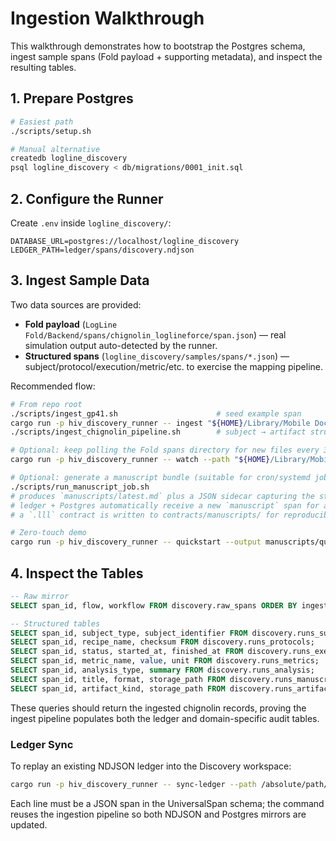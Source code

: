 # Ingestion Walkthrough

This walkthrough demonstrates how to bootstrap the Postgres schema, ingest sample spans (Fold payload + supporting metadata), and inspect the resulting tables.

## 1. Prepare Postgres
```bash
# Easiest path
./scripts/setup.sh

# Manual alternative
createdb logline_discovery
psql logline_discovery < db/migrations/0001_init.sql
```

## 2. Configure the Runner
Create `.env` inside `logline_discovery/`:
```
DATABASE_URL=postgres://localhost/logline_discovery
LEDGER_PATH=ledger/spans/discovery.ndjson
```

## 3. Ingest Sample Data
Two data sources are provided:
- **Fold payload** (`LogLine Fold/Backend/spans/chignolin_loglineforce/span.json`) — real simulation output auto-detected by the runner.
- **Structured spans** (`logline_discovery/samples/spans/*.json`) — subject/protocol/execution/metric/etc. to exercise the mapping pipeline.

Recommended flow:
```bash
# From repo root
./scripts/ingest_gp41.sh                      # seed example span
cargo run -p hiv_discovery_runner -- ingest "${HOME}/Library/Mobile Documents/com~apple~CloudDocs/LogLine Fold/Backend/spans/chignolin_loglineforce/span.json"
./scripts/ingest_chignolin_pipeline.sh        # subject → artifact structured spans

# Optional: keep polling the Fold spans directory for new files every 30 seconds
cargo run -p hiv_discovery_runner -- watch --path "${HOME}/Library/Mobile Documents/com~apple~CloudDocs/LogLine Fold/Backend/spans" --recursive --interval 30

# Optional: generate a manuscript bundle (suitable for cron/systemd jobs)
./scripts/run_manuscript_job.sh
# produces `manuscripts/latest.md` plus a JSON sidecar capturing the structured bundle
# ledger + Postgres automatically receive a new `manuscript` span for auditability
# a `.lll` contract is written to contracts/manuscripts/ for reproducibility

# Zero-touch demo
cargo run -p hiv_discovery_runner -- quickstart --output manuscripts/quickstart.md
```

## 4. Inspect the Tables
```sql
-- Raw mirror
SELECT span_id, flow, workflow FROM discovery.raw_spans ORDER BY ingested_at DESC;

-- Structured tables
SELECT span_id, subject_type, subject_identifier FROM discovery.runs_subjects;
SELECT span_id, recipe_name, checksum FROM discovery.runs_protocols;
SELECT span_id, status, started_at, finished_at FROM discovery.runs_executions;
SELECT span_id, metric_name, value, unit FROM discovery.runs_metrics;
SELECT span_id, analysis_type, summary FROM discovery.runs_analysis;
SELECT span_id, title, format, storage_path FROM discovery.runs_manuscripts;
SELECT span_id, artifact_kind, storage_path FROM discovery.runs_artifacts;
```

These queries should return the ingested chignolin records, proving the ingest pipeline populates both the ledger and domain-specific audit tables.

### Ledger Sync
To replay an existing NDJSON ledger into the Discovery workspace:

```bash
cargo run -p hiv_discovery_runner -- sync-ledger --path /absolute/path/to/spans.ndjson
```

Each line must be a JSON span in the UniversalSpan schema; the command reuses the ingestion pipeline so both NDJSON and Postgres mirrors are updated.
